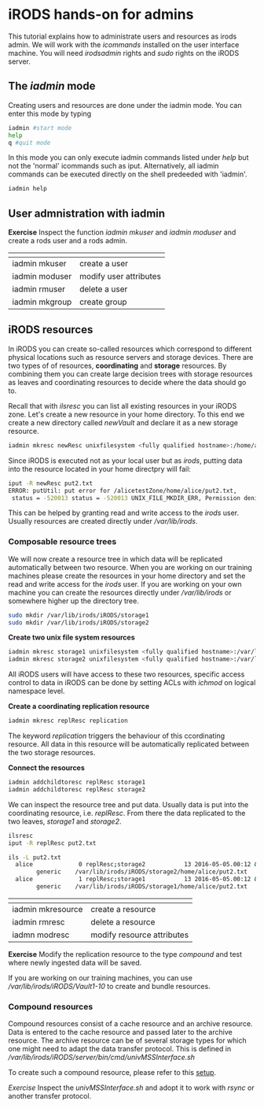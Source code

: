 # iRODS hands-on for admins
This tutorial explains how to administrate users and resources as irods admin.
We will work with the *icommands* installed on the user interface machine. You will need *irodsadmin* rights and *sudo* rights on the iRODS server.

## The *iadmin* mode
Creating users and resources are done under the iadmin mode. You can enter this mode by typing
```sh
iadmin #start mode
help
q #quit mode
```
In this mode you can only execute iadmin commands listed under *help* but not the 'normal' icommands such as iput.
Alternatively, all iadmin commands can be executed directly on the shell predeeded with 'iadmin'.

```sh
iadmin help
```

## User admnistration with iadmin

**Exercise** Inspect the function *iadmin mkuser* and *iadmin moduser* and create a rods user and a rods admin.

[]()  | []()
------|------
iadmin mkuser      | create a user
iadmin moduser     | modify user attributes
iadmin rmuser      | delete a user
iadmin mkgroup     | create group

## iRODS resources
In iRODS you can create so-called resources which correspond to different physical locations such as resource servers and storage devices.
There are two types of of resources, **coordinating** and **storage** resources. By combining them you can create large decision trees with storage resources as leaves and coordinating resources to decide where the data should go to.

Recall that with *ilsresc* you can list all existing resources in your iRODS zone.
Let's create a new resource in your home directory. To this end we create a new directory called *newVault* and declare it as a new storage resource.

```sh
iadmin mkresc newResc unixfilesystem <fully qualified hostname>:/home/alice/newVault
```
Since iRODS is executed not as your local user but as *irods*, putting data into the resource located in your home directpry will fail:

```sh
iput -R newResc put2.txt
ERROR: putUtil: put error for /alicetestZone/home/alice/put2.txt,
 status = -520013 status = -520013 UNIX_FILE_MKDIR_ERR, Permission denied
```

This can be helped by granting read and write access to the *irods* user.
Usually resources are created directly under */var/lib/irods*. 

### Composable resource trees

We will now create a resource tree in which data will be replicated automatically between two resource. 
When you are working on our training machines please create the resources in your home directory and set the read and write access for the *irods* user. If you are working on your own machine you can create the resources directly under */var/lib/irods* or somewhere higher up the directory tree.
```sh
sudo mkdir /var/lib/irods/iRODS/storage1
sudo mkdir /var/lib/irods/iRODS/storage2
```

**Create two unix file system resources**
```sh
iadmin mkresc storage1 unixfilesystem <fully qualified hostname>:/var/lib/irods/iRODS/storage1
iadmin mkresc storage2 unixfilesystem <fully qualified hostname>:/var/lib/irods/iRODS/storage2
```
All iRODS users will have access to these two resources, specific access control to data in iRODS can be done by setting ACLs with *ichmod* on logical namespace level. 

**Create a coordinating replication resource**
```sh
iadmin mkresc replResc replication
```

The keyword *replication* triggers the behaviour of this ccordinating resource. All data in this resource will be automatically replicated between the two storage resources.

**Connect the resources**
```sh
iadmin addchildtoresc replResc storage1
iadmin addchildtoresc replResc storage2
```

We can inspect the resource tree and put data. Usually data is put into the coordinating resource, i.e. *replResc*.
From there the data replicated to the two leaves, *storage1* and *storage2*. 

```sh
ilsresc
iput -R replResc put2.txt
```

```sh
ils -L put2.txt
  alice             0 replResc;storage2           13 2016-05-05.00:12 & put2.txt
        generic    /var/lib/irods/iRODS/storage2/home/alice/put2.txt
  alice             1 replResc;storage1           13 2016-05-05.00:12 & put2.txt
        generic    /var/lib/irods/iRODS/storage1/home/alice/put2.txt
```

[]()  | []()
------|------
iadmin mkresource  | create a resource
iadmin rmresc      | delete a resource
iadmn modresc     | modify resource attributes

**Exercise** Modify the replication resource to the type *compound* and test where newly ingested data will be saved.

If you are working on our training machines, you can use */var/lib/irods/iRODS/Vault1-10* to create and bundle resources.

### Compound resources
Compound resources consist of a cache resource and an archive resource. Data is entered to the cache resource and passed later to the archive resource. 
The archive resource can be of several storage types for which one might need to adapt the data transfer protocol. This is defined in */var/lib/irods/iRODS/server/bin/cmd/univMSSInterface.sh*

To create such a compound resource, please refer to this [setup](https://github.com/trel/irods-compound-resource/blob/master/SETUP.md).

*Exercise* Inspect the *univMSSInterface.sh* and adopt it to work with *rsync* or another transfer protocol.





